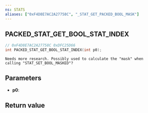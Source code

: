 ```yaml
---
ns: STATS
aliases: ["0xF4D8E7AC2A27758C", "_STAT_GET_PACKED_BOOL_MASK"]
---
```

## PACKED_STAT_GET_BOOL_STAT_INDEX

```c
// 0xF4D8E7AC2A27758C 0xDFC25D66
int PACKED_STAT_GET_BOOL_STAT_INDEX(int p0);
```

```
Needs more research. Possibly used to calculate the "mask" when calling "STAT_SET_BOOL_MASKED"?  
```

## Parameters
* **p0**: 

## Return value
